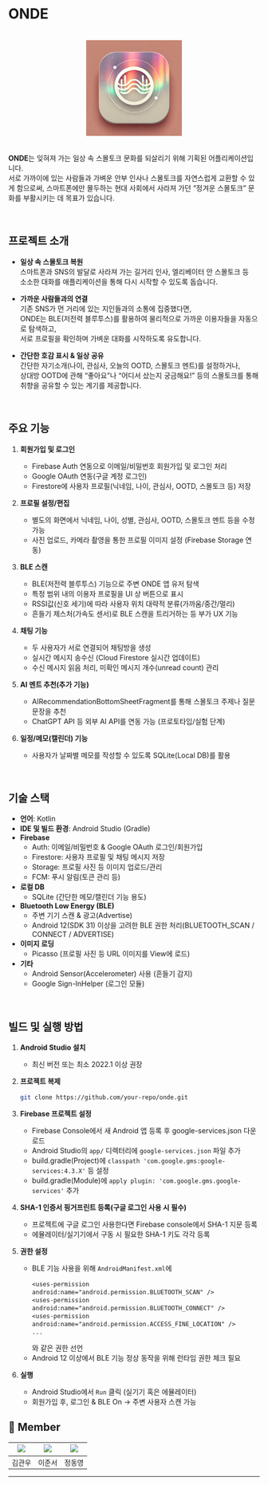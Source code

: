# ONDE
<br>
<div align="center">
  <img src="app/src/main/res/mipmap-xxxhdpi/onde_icon.png">
</div>
<br>

**ONDE**는 잊혀져 가는 일상 속 스몰토크 문화를 되살리기 위해 기획된 어플리케이션입니다.  
서로 가까이에 있는 사람들과 가벼운 안부 인사나 스몰토크를 자연스럽게 교환할 수 있게 함으로써,
스마트폰에만 몰두하는 현대 사회에서 사라져 가던 “정겨운 스몰토크” 문화를 부활시키는 데 목표가 있습니다.


<br>

## 프로젝트 소개

- **일상 속 스몰토크 복원**  
  스마트폰과 SNS의 발달로 사라져 가는 길거리 인사, 엘리베이터 안 스몰토크 등  
  소소한 대화를 애플리케이션을 통해 다시 시작할 수 있도록 돕습니다.

- **가까운 사람들과의 연결**  
  기존 SNS가 먼 거리에 있는 지인들과의 소통에 집중했다면,  
  ONDE는 BLE(저전력 블루투스)를 활용하여 물리적으로 가까운 이용자들을 자동으로 탐색하고,  
  서로 프로필을 확인하며 가벼운 대화를 시작하도록 유도합니다.

- **간단한 호감 표시 & 일상 공유**  
  간단한 자기소개(나이, 관심사, 오늘의 OOTD, 스몰토크 멘트)를 설정하거나,  
  상대방 OOTD에 관해 “좋아요”나 “어디서 샀는지 궁금해요!” 등의 스몰토크를 통해  
  취향을 공유할 수 있는 계기를 제공합니다.

<br>

## 주요 기능

1. **회원가입 및 로그인**  
   - Firebase Auth 연동으로 이메일/비밀번호 회원가입 및 로그인 처리  
   - Google OAuth 연동(구글 계정 로그인)  
   - Firestore에 사용자 프로필(닉네임, 나이, 관심사, OOTD, 스몰토크 등) 저장

2. **프로필 설정/편집**  
   - 별도의 화면에서 닉네임, 나이, 성별, 관심사, OOTD, 스몰토크 멘트 등을 수정 가능  
   - 사진 업로드, 카메라 촬영을 통한 프로필 이미지 설정 (Firebase Storage 연동)

3. **BLE 스캔**  
   - BLE(저전력 블루투스) 기능으로 주변 ONDE 앱 유저 탐색  
   - 특정 범위 내의 이용자 프로필을 UI 상 버튼으로 표시  
   - RSSI값(신호 세기)에 따라 사용자 위치 대략적 분류(가까움/중간/멀리)
   - 흔들기 제스처(가속도 센서)로 BLE 스캔을 트리거하는 등 부가 UX 기능

4. **채팅 기능**  
   - 두 사용자가 서로 연결되어 채팅방을 생성  
   - 실시간 메시지 송수신 (Cloud Firestore 실시간 업데이트)  
   - 수신 메시지 읽음 처리, 미확인 메시지 개수(unread count) 관리

5. **AI 멘트 추천(추가 기능)**  
   - AIRecommendationBottomSheetFragment를 통해 스몰토크 주제나 질문 문장을 추천  
   - ChatGPT API 등 외부 AI API를 연동 가능 (프로토타입/실험 단계)

6. **일정/메모(캘린더) 기능**  
   - 사용자가 날짜별 메모를 작성할 수 있도록 SQLite(Local DB)를 활용  

<br>

## 기술 스택

- **언어**: Kotlin  
- **IDE 및 빌드 환경**: Android Studio (Gradle)  
- **Firebase**  
  - Auth: 이메일/비밀번호 & Google OAuth 로그인/회원가입  
  - Firestore: 사용자 프로필 및 채팅 메시지 저장  
  - Storage: 프로필 사진 등 이미지 업로드/관리  
  - FCM: 푸시 알림(토큰 관리 등)
- **로컬 DB**
  - SQLite (간단한 메모/캘린더 기능 용도)
- **Bluetooth Low Energy (BLE)**  
  - 주변 기기 스캔 & 광고(Advertise)
  - Android 12(SDK 31) 이상을 고려한 BLE 권한 처리(BLUETOOTH_SCAN / CONNECT / ADVERTISE)  
- **이미지 로딩**  
  - Picasso (프로필 사진 등 URL 이미지를 View에 로드)
- **기타**  
  - Android Sensor(Accelerometer) 사용 (흔들기 감지)  
  - Google Sign-InHelper (로그인 모듈)
  
<br>

## 빌드 및 실행 방법

1. **Android Studio 설치**
   - 최신 버전 또는 최소 2022.1 이상 권장
   
2. **프로젝트 복제**
   ```bash
   git clone https://github.com/your-repo/onde.git
   ```
3. **Firebase 프로젝트 설정**  
   - Firebase Console에서 새 Android 앱 등록 후 google-services.json 다운로드  
   - Android Studio의 `app/` 디렉터리에 `google-services.json` 파일 추가
   - build.gradle(Project)에 `classpath 'com.google.gms:google-services:4.3.X'` 등 설정
   - build.gradle(Module)에 `apply plugin: 'com.google.gms.google-services'` 추가

4. **SHA-1 인증서 핑거프린트 등록(구글 로그인 사용 시 필수)**  
   - 프로젝트에 구글 로그인 사용한다면 Firebase console에서 SHA-1 지문 등록
   - 에뮬레이터/실기기에서 구동 시 필요한 SHA-1 키도 각각 등록
     
5. **권한 설정**  
   - BLE 기능 사용을 위해 `AndroidManifest.xml`에  
     ```
     <uses-permission android:name="android.permission.BLUETOOTH_SCAN" />
     <uses-permission android:name="android.permission.BLUETOOTH_CONNECT" />
     <uses-permission android:name="android.permission.ACCESS_FINE_LOCATION" />
     ...
     ```
     와 같은 권한 선언  
   - Android 12 이상에서 BLE 기능 정상 동작을 위해 런타임 권한 체크 필요

6. **실행**  
   - Android Studio에서 `Run` 클릭 (실기기 혹은 에뮬레이터)
   - 회원가입 후, 로그인 & BLE On → 주변 사용자 스캔 가능

## 👥 Member
| [<img src="https://github.com/gom31.png">](https://github.com/gom31) | [<img src="https://github.com/ljs7143.png">](https://github.com/ljs7143) | [<img src="https://github.com/yeongJD.png">](https://github.com/yeongJD) |
|:---:|:---:|:---:
김관우|이준서|정동영
---
<!--
/프로젝트 정보
ONDE  (크게 보이게, 가운데 정렬)

온데 로고 띄우기

프로젝트 정보
서울과학기술대학교 ITM 3학년 2학기의 MP의 팀프로젝트로 개발되었음 (과기대 로고)
개발기간 정보 

팀원 소개
프론트엔드 정동영
백엔드 이준서
프로젝트 관리? 김관우

프로젝트 소개
ONDE is Android OS based smalltalk app which focus on near-distance communication with random passerby.
Users can search and communicate other users only who is nearby them, using BLE.
If user like the person who they search, they can exchange their SNS address using the NFC.


/시작 가이드라인 
클론 받아오는 명령
추가적으로 입력해야 하는 API 키들값 명시

/기술스택
-환경
안드로이드 스튜디오 
<img src="https://img.shields.io/badge/React-#3DDC84?style=flat&logo=React&logoColor=white"/>
깃
깃허브
파이어베이스

-개발
코틀린
node.js

-의사소통
노션

/화면구성
로그인 페이지
메인 페이지
프로필 변경 페이지
캘린터 페이지
AI 검색 페이지
chat 페이지

/주요기능
근처에 있는 사용자 검색
사용자와 의사소통
AI를 통한 smalltalk 추천
캘린더를 통한 개인적 경험 저장


2024.11.14
Connect firebase auth, firestore.
Build 3 activities Main, Login(signup), profileEdit.
Add App class for wrapper activities.
Add Hashutils for genereating unifrom userIdHash
Edit gradles and Manifest
Make repository menu for menu, topbar

Main
- Specify requiredPermissions, Bluetooth and location
- Implement permission requests
- Implement bluetooth advertising and scanning(max 12 sec)
- Build callbacks for advertising and scanning
- Made simple views with icons by vector asset
Login(signup)
- Only email sign up available
- Password length >=6
- Can use main activity only after login
- user id, userIdHash, username, profile is stored after signup until 2024.12.13
ProfileEdit
- Implement editing username and profile

# MP-Onde -->
